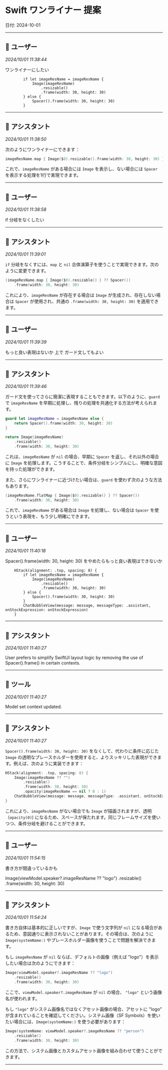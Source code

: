 # Swift ワンライナー 提案

日付: 2024-10-01

---

## 👤 ユーザー
*2024/10/01 11:38:44*

ワンライナーにしたい

            if let imageResName = imageResName {
                Image(imageResName)
                    .resizable()
                    .frame(width: 30, height: 30)
            } else {
                Spacer().frame(width: 30, height: 30)
            }

---

## 🤖 アシスタント
*2024/10/01 11:38:50*

次のようにワンライナーにできます：

```swift
imageResName.map { Image($0).resizable().frame(width: 30, height: 30) } ?? Spacer().frame(width: 30, height: 30)
```

これで、`imageResName` がある場合には `Image` を表示し、ない場合には `Spacer` を表示する処理を1行で実現できます。

---

## 👤 ユーザー
*2024/10/01 11:38:58*

if 分岐をなくしたい

---

## 🤖 アシスタント
*2024/10/01 11:39:01*

`if` 分岐をなくすには、`map` と `nil` 合体演算子を使うことで実現できます。次のように変更できます。

```swift
(imageResName.map { Image($0).resizable() } ?? Spacer())
    .frame(width: 30, height: 30)
```

これにより、`imageResName` が存在する場合は `Image` が生成され、存在しない場合は `Spacer` が使用され、共通の `.frame(width: 30, height: 30)` を適用できます。

---

## 👤 ユーザー
*2024/10/01 11:39:39*

もっと良い表現はないか 上で ガード文してもよい

---

## 🤖 アシスタント
*2024/10/01 11:39:46*

ガード文を使ってさらに簡潔に表現することもできます。以下のように、`guard` で `imageResName` を早期に処理し、残りの処理を共通化する方法が考えられます。

```swift
guard let imageResName = imageResName else {
    return Spacer().frame(width: 30, height: 30)
}

return Image(imageResName)
    .resizable()
    .frame(width: 30, height: 30)
```

これは、`imageResName` が `nil` の場合、早期に `Spacer` を返し、それ以外の場合に `Image` を処理します。こうすることで、条件分岐をシンプルにし、明確な意図を持った処理ができます。

また、さらにワンライナーに近づけたい場合は、`guard` を使わず次のような方法もあります。

```swift
(imageResName.flatMap { Image($0).resizable() } ?? Spacer())
    .frame(width: 30, height: 30)
```

これで、`imageResName` がある場合は `Image` を処理し、ない場合は `Spacer` を使うという表現を、もう少し明確にできます。

---

## 👤 ユーザー
*2024/10/01 11:40:18*

Spacer().frame(width: 30, height: 30) をやめたらもっと良い表現はできないか

        HStack(alignment: .top, spacing: 8) {
            if let imageResName = imageResName {
                Image(imageResName)
                    .resizable()
                    .frame(width: 30, height: 30)
            } else {
                Spacer().frame(width: 30, height: 30)
            }
            ChatBubbleView(message: message, messageType: .assistant, onStockExpression: onStockExpression)
        }

---

## 🤖 アシスタント
*2024/10/01 11:40:27*

User prefers to simplify SwiftUI layout logic by removing the use of Spacer().frame() in certain contexts.

---

## 🔧 ツール
*2024/10/01 11:40:27*

Model set context updated.

---

## 🤖 アシスタント
*2024/10/01 11:40:27*

`Spacer().frame(width: 30, height: 30)` をなくして、代わりに条件に応じた `Image` の透明なプレースホルダーを使用すると、よりスッキリした表現ができます。例えば、次のように実装できます：

```swift
HStack(alignment: .top, spacing: 8) {
    Image(imageResName ?? "")
        .resizable()
        .frame(width: 30, height: 30)
        .opacity(imageResName == nil ? 0 : 1)
    ChatBubbleView(message: message, messageType: .assistant, onStockExpression: onStockExpression)
}
```

これにより、`imageResName` がない場合でも `Image` が描画されますが、透明（`opacity(0)`) になるため、スペースが保たれます。同じフレームサイズを使いつつ、条件分岐を避けることができます。

---

## 👤 ユーザー
*2024/10/01 11:54:15*

書き方が間違っているかも

Image(viewModel.speaker?.imageResName ?? "logo")
                                                .resizable()
                                                .frame(width: 30, height: 30)

---

## 🤖 アシスタント
*2024/10/01 11:54:24*

書き方自体は基本的に正しいですが、`Image` で使う文字列が `nil` になる場合があるため、意図通りに表示されないことがあります。その場合は、次のように `Image(systemName:)` やプレースホルダー画像を使うことで問題を解決できます。

もし `imageResName` が `nil` ならば、デフォルトの画像（例えば "logo"）を表示したい場合は次のようにできます：

```swift
Image(viewModel.speaker?.imageResName ?? "logo")
    .resizable()
    .frame(width: 30, height: 30)
```

ここで、`viewModel.speaker?.imageResName` が `nil` の場合、 `"logo"` という画像名が使われます。

もし `"logo"` がシステム画像名ではなくアセット画像の場合、アセットに "logo" が含まれていることを確認してください。システム画像（SF Symbols）を使いたい場合には、`Image(systemName:)` を使う必要があります：

```swift
Image(systemName: viewModel.speaker?.imageResName ?? "person")
    .resizable()
    .frame(width: 30, height: 30)
```

この方法で、システム画像とカスタムアセット画像を組み合わせて使うことができます。

---
